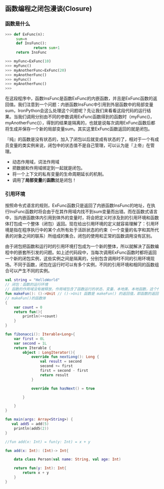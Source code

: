 ## 函数编程之闭包漫谈(Closure)

### 函数是什么

```python
>>> def ExFunc(n):
     sum=n
     def InsFunc():
             return sum+1
     return InsFunc

>>> myFunc=ExFunc(10)
>>> myFunc()
>>> myAnotherFunc=ExFunc(20)
>>> myAnotherFunc()
>>> myFunc()
>>> myAnotherFunc()
>>>
```

在这段程序中，函数InsFunc是函数ExFunc的内嵌函数，并且是ExFunc函数的返回值。我们注意到一个问题：内嵌函数InsFunc中引用到外层函数中的局部变量sum，IronPython会这么处理这个问题呢？先让我们来看看这段代码的运行结果。当我们调用分别由不同的参数调用ExFunc函数得到的函数时（myFunc()，myAnotherFunc()），得到的结果是隔离的，也就是说每次调用ExFunc函数后都将生成并保存一个新的局部变量sum。其实这里ExFunc函数返回的就是闭包。

『纯』的函数是没有状态的，加入了闭包以后就变成有状态的了，相对于一个有成员变量的类实例来说，闭包中的状态值不是自己管理，可以认为是『上帝』在管理。

- 动态作用域，词法作用域
- 把数据和作用域绑定到一起就是闭包。
- 将一个上下文的私有变量的生命周期延长的机制。
- 调用了**局部变量**的**函数**就是闭包！

### 引用环境

按照命令式语言的规则，ExFunc函数只是返回了内嵌函数InsFunc的地址，在执行InsFunc函数时将会由于在其作用域内找不到sum变量而出错。而在函数式语言中，当内嵌函数体内引用到体外的变量时，将会把定义时涉及到的引用环境和函数体打包成一个整体（闭包）返回。现在给出引用环境的定义就容易理解了：引用环境是指在程序执行中的某个点所有处于活跃状态的约束（一个变量的名字和其所代表的对象之间的联系）所组成的集合。闭包的使用和正常的函数调用没有区别。

由于闭包把函数和运行时的引用环境打包成为一个新的整体，所以就解决了函数编程中的嵌套所引发的问题。如上述代码段中，当每次调用ExFunc函数时都将返回一个新的闭包实例，这些实例之间是隔离的，分别包含调用时不同的引用环境现场。不同于函数，闭包在运行时可以有多个实例，不同的引用环境和相同的函数组合可以产生不同的实例。

```kotlin
val string = "HelloWorld"
// 闭包：函数的运行环境
// 函数的作用域没有被释放，作用域包含了函数运行的状态、变量、本地类、本地函数，这个作用域就是闭包
fun makeFun(): ()->Unit // ()->Unit 函数是 makeFun() 的返回值，即函数的返回值是一个函数
// makeFun()的函数体
{
    var count = 0
    return fun(){
        println(++count)
    }
}

fun fibonacci(): Iterable<Long>{
    var first = 0L
    var second = 1L
    return Iterable {
        object : LongIterator(){
            override fun nextLong(): Long {
                val result = second
                second += first
                first = second - first
                return result
            }

            override fun hasNext() = true

        }

    }
}

fun main(args: Array<String>) {
   val add5 = add(5)
    println(add5(2))
}

//fun add(x: Int) = fun(y: Int) = x + y

fun add(x: Int): (Int)-> Int{

    data class Person(val name: String, val age: Int)

    return fun(y: Int): Int{
        return x + y
    }
}
```

